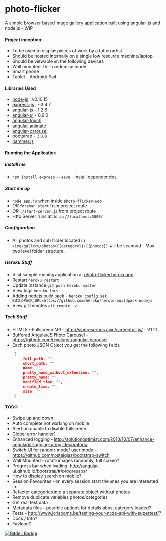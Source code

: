 photo-flicker
=============

A simple browser based image gallery application built using angular-js and node.js - WIP 

#### Project inception:

* To be used to display pieces of work by a tattoo artist
* Should be hosted internally on a single low resource machine/laptop
* Should be viewable on the following devices
 * Wall mounted TV - randomise mode
 * Smart phone
 * Tablet - Android/IPad  


#### Libraries Used

* [node-js](http://nodejs.org) : v0.10.15
* [express-js](http://expressjs.com) : ~3.4.7
* [angular-js](http://angularjs.org) - 1.2.6
* [angular-ui](http://angular-ui.github.io/bootstrap/) - 0.9.0
* [angular-touch](http://docs.angularjs.org/api/ngTouch)
* [angular-animate](http://docs.angularjs.org/api/ngAnimate)
* [angular-carousel](https://github.com/revolunet/angular-carousel)
* [bootstrap](http://getbootstrap.com/) - 3.0.3
* [hammer.js](https://github.com/EightMedia/hammer.js)

#### Running the Application

##### Install me

* `npm install express --save` - install dependencies

##### Start me up

* `node app.js` when inside `photo-flicker-web`
* _OR_ `foreman start` from project route
* _OR_ `./start-server.js` from project route
* Http Server runs at: `http://localhost:5000/`

##### Configuration

* All photos and sub folder located in `/img/gallery/photos/{{category}}/{{photos}}` will be scanned - Max two level folder structure.

##### Heroku Stuff

* Visit sample running application at [photo-flicker.herokuapp](http://photo-flicker.herokuapp.com)
* Restart `heroku restart`
* Update instance `git push heroku master`
* View logs `heroku logs`
* Adding nodejs build pack - `heroku config:set BUILDPACK_URL=https://github.com/heroku/heroku-buildpack-nodejs`
* View git remotes `git remote -v`

##### Tech Stuff

* HTML5 - Fullscreen API - http://sindresorhus.com/screenfull.js/ - V1.1.1
* Buffered AngularJS Photo Carousel - https://github.com/revolunet/angular-carousel
* Each photo JSON Object you get the following fields

````json
	{
	    full_path: "",
	    short_path: "",
	    name: "",
	    pretty_name_without_extension: "",
	    pretty_name: "",
	    modified_time: "",
	    create_time: "",
	    size: ""
	}
````

#### TODO

* Swipe up and down
* Auto complete not working on mobile
* Alert on unable to disable fullscreen
* Global error handler?
* Enhanced logging - http://solutionoptimist.com/2013/10/07/enhance-angularjs-logging-using-decorators/
* Switch UI for random mode/ user mode - https://github.com/nostalgiaz/bootstrap-switch 
* Wall Mounted - rotate images randomly, full screen?
* Progress bar when loading: http://angular-ui.github.io/bootstrap/#/progressbar
* How to display search on mobile?
* Session Favourites - on every session start the ones you are interested in.
* Refactor categories into a separate object without photos
* Remove duplicate variables photos/categories
* Get real test data
* Metadata files - possible options for details about category loaded?
* Tests - http://www.jorisooms.be/testing-your-node-api-with-supertest/?
* Docs / Info?
* FavIcon?

[![Bitdeli Badge](https://d2weczhvl823v0.cloudfront.net/jamesmorgan/photo-flicker/trend.png)](https://bitdeli.com/free "Bitdeli Badge")